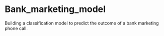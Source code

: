 # Bank_marketing_model
Building a classification model to predict the outcome of a bank marketing phone call.
